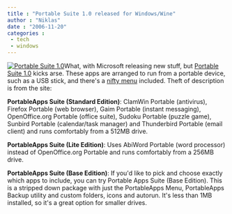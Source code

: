 ```yaml
---
title : "Portable Suite 1.0 released for Windows/Wine"
author : "Niklas"
date : "2006-11-20"
categories : 
 - tech
 - windows
---
```


[![Portable Suite 1.0](https://niklasblog.com/wp-content/2006-11-20-portablesuite.jpg)](http://portableapps.com/news/2006-11-20_-_portableapps_suite_1.0_firefox_portable_2.0_and_more)What, with Microsoft releasing new stuff, but [Portable Suite 1.0](http://portableapps.com/news/2006-11-20_-_portableapps_suite_1.0_firefox_portable_2.0_and_more) kicks arse. These apps are arranged to run from a portable device, such as a USB stick, and there's a [nifty menu](http://portableapps.com/files/images/homepage/portableapps_homepage_cr-13.gif) included. Theft of description is from the site:

**PortableApps Suite (Standard Edition)**: ClamWin Portable (antivirus), Firefox Portable (web browser), Gaim Portable (instant messaging), OpenOffice.org Portable (office suite), Sudoku Portable (puzzle game), Sunbird Portable (calendar/task manager) and Thunderbird Portable (email client) and runs comfortably from a 512MB drive.

**PortableApps Suite (Lite Edition)**: Uses AbiWord Portable (word processor) instead of OpenOffice.org Portable and runs comfortably from a 256MB drive.

**PortableApps Suite (Base Edition)**: If you'd like to pick and choose exactly which apps to include, you can try Portable Apps Suite (Base Edition). This is a stripped down package with just the PortableApps Menu, PortableApps Backup utility and custom folders, icons and autorun. It's less than 1MB installed, so it's a great option for smaller drives.
